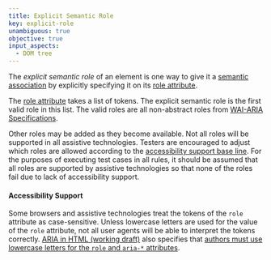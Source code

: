 ```yaml
---
title: Explicit Semantic Role
key: explicit-role
unambiguous: true
objective: true
input_aspects:
  - DOM tree
---
```


The _explicit semantic role_ of an element is one way to give it a [semantic association][] by explicitly specifying it on its [role attribute][].

The [role attribute][] takes a list of tokens. The explicit semantic role is the first valid role in this list. The valid roles are all non-abstract roles from [WAI-ARIA Specifications][].

Other roles may be added as they become available. Not all roles will be supported in all assistive technologies. Testers are encouraged to adjust which roles are allowed according to the [accessibility support base line][]. For the purposes of executing test cases in all rules, it should be assumed that all roles are supported by assistive technologies so that none of the roles fail due to lack of accessibility support.

#### Accessibility Support

Some browsers and assistive technologies treat the tokens of the `role` attribute as case-sensitive. Unless lowercase letters are used for the value of the `role` attribute, not all user agents will be able to interpret the tokens correctly. [ARIA in HTML (working draft)](https://www.w3.org/TR/html-aria/) also specifies that [authors must use lowercase letters for the `role` and `aria-*` attributes](https://www.w3.org/TR/html-aria/#case-sensitivity).

[accessibility support base line]: https://www.w3.org/TR/WCAG-EM/#step1c 'Definition of accessibility support base line'
[role attribute]: https://www.w3.org/TR/role-attribute/ 'Specification of the role attribute'
[semantic association]: #semantic-role 'Definition of semantic association'
[wai-aria specifications]: #wai-aria-specifications 'Definition of WAI-ARIA specifications'
